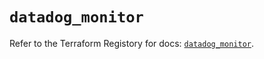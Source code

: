 # `datadog_monitor`

Refer to the Terraform Registory for docs: [`datadog_monitor`](https://registry.terraform.io/providers/datadog/datadog/3.25.0/docs/resources/monitor).
